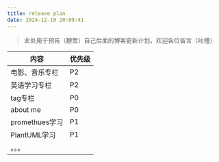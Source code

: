 ```yaml
---
title: release plan
date: 2024-12-10 20:09:41
---
```


>此处用于预告（鞭策）自己后面的博客更新计划，欢迎各位留言（吐槽）

| 内容           | 优先级 |
| -------------- | ------ |
| 电影、音乐专栏 | P2     |
| 英语学习专栏   | P2     |
| tag专栏        | P0     |
| about me       | P0     |
| promethues学习 | P1     |
| PlantUML学习   | P1     |
| 。。。         |        |